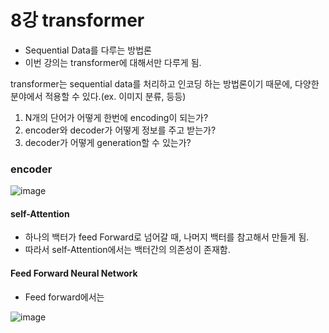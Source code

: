 



# 8강 transformer
- Sequential Data를 다루는 방법론
- 이번 강의는 transformer에 대해서만 다루게 됨.

transformer는 sequential data를 처리하고 인코딩 하는 방법론이기 때문에, 다양한 분야에서 적용할 수 있다.(ex. 이미지 분류, 등등)

1. N개의 단어가 어떻게 한번에 encoding이 되는가?
2. encoder와 decoder가 어떻게 정보를 주고 받는가?
3. decoder가 어떻게 generation할 수 있는가?


### encoder
![image](https://user-images.githubusercontent.com/50571795/129484648-8e40c65e-054d-4d5e-99b8-fbf6645ac5ba.png)
#### self-Attention
- 하나의 백터가 feed Forward로 넘어갈 때, 나머지 백터를 참고해서 만들게 됨.
- 따라서 self-Attention에서는 백터간의 의존성이 존재함.
#### Feed Forward Neural Network
- Feed forward에서는 

![image](https://user-images.githubusercontent.com/50571795/129484820-785346d2-9f74-45a4-8d5a-4c7a273cb32c.png)
